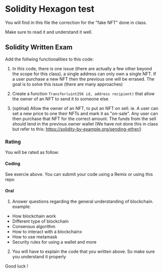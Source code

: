# Solidity Hexagon test


You will find in this file the correction for the "fake NFT" done in class.

Make sure to read it and understand it well. 

## Solidity Written Exam

Add the follwing functionalities to this code:

1. In this code, there is one issue (there are actually a few other beyond the scope for this class), a single address can only own a single NFT. If a user purchase a new NFT then the previous one will be errased. The goal is to solve this issue (there are many approaches)

2. Create a function `Transfer(uint256 id, address recipient)` that allow the owner of an NFT to send it to someone else

3. (optinal) Allow the owner of an NFT, to put an NFT on sell. ie. A user can set a new price to one their NFTs and mark it as "on-sale". Any user can then purchase that NFT for the correct amount. The funds from the sell should lend in the previous owner wallet (We have not done this in class but refer to this: https://solidity-by-example.org/sending-ether/)



### Rating

You will be rated as follow:

#### Coding
See exercie above. You can submit your code using a Remix or using this repo

#### Oral
1. Answer questions regarding the general understanding of blockchain. example:

- How blockchain work
- Different type of blockchain
- Consensus algorithm
- How to interact with a blockchainx                                                                                                                        
- How to use metamask
- Security rules for using a wallet
and more 

2. You will have to explain the code that you written above. So make sure you understand it properly


Good luck !






